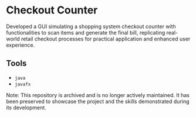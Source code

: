 # Checkout Counter
Developed a GUI simulating a shopping system checkout counter with functionalities to scan items and generate the final bill, 
replicating real-world retail checkout processes for practical application and enhanced user experience.

## Tools
- `java`
- `javafx`

Note: This repository is archived and is no longer actively maintained. It has been preserved to showcase the project and the skills demonstrated during its development.
